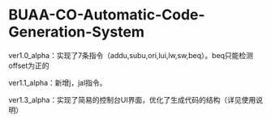 # BUAA-CO-Automatic-Code-Generation-System

ver1.0_alpha：实现了7条指令（addu,subu,ori,lui,lw,sw,beq）。beq只能检测offset为正的

ver1.1_alpha：新增j，jal指令。

ver1.3_alpha：实现了简易的控制台UI界面，优化了生成代码的结构（详见使用说明）
